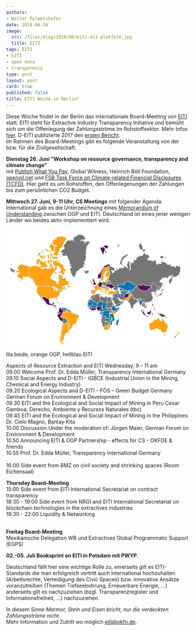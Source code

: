 ```yaml
---
authors: 
- Walter Palmetshofer
date: 2018-06-26
image:
  src: /files/blog/2018/06/eiti-oil-platform.jpg
  title: EITI
tags: EITI
- EITI
- open data 
- transparency
type: post
layout: post
card: true
published: false
title: EITI Woche in Berlin" 
---
```

Diese Woche findet in der Berlin das internationale Board-Meeting von [EITI](https://www.eiti.org) statt.
EITI steht für Extractive Industry Transparency Initiative und bemüht sich um die Offenlegung der Zahlungsströme im Rohstoffsektor. 
Mehr Infos [hier](https://okfn.de/blog/2017/09/Erster-EITI-Bericht-veroeffentlicht/). D-EITI publizierte 2017 den [ersten Bericht](www.d-eiti.de/wp-content/uploads/2017/08/1_D-EITI_Bericht_-fuer_-2016.pdf).<br>
Im Rahmen des Board-Meetings gibt es folgende Veranstaltung von der bzw. für die Zivilgesellschaft.

<b>Dienstag 26. Juni "Workshop on resource governance, transparency and climate change" </b><br>
mit [Publish What You Pay](http://www.publishwhatyoupay.org/learning/eiti-guide/), Global Witness, Heinrich Böll Foundation, [openoil.net](http://openoil.net/2017/06/21/where-are-your-countrys-oil-projects-on-the-climate-change-supply-curve/) und [FSB Task Force on Climate-related Financial Disclosures (TCFD)](https://www.fsb-tcfd.org/). Hier geht es um Rohstoffen, den Offenlegenungen der Zahlungen bis zum persönlichen CO2 Budget.

<b>Mittwoch 27. Juni, 9-11 Uhr, CS Meetings</b> mit folgender Agenda:<br>
International gab es die Unterzeichnung eines [Memorandum of Understanding](https://eiti.org/news/ogp-eiti-creating-transparency-circle) zwischen OGP und EITI. Deutschland ist eines jener wenigen Länder wo beides aktiv implementiert wird.


![lila beide, orange OGP, hellblau EITI](/files/blog/2018/06/eiti-ogp-countries.png "joinging forces EITI-OGP")lila beide, orange OGP, hellblau EITI

Aspects of Resource Extraction and EITI Wednesday,  9 – 11 am<br>
09.00 Welcome Prof. Dr. Edda Müller, Transparency International Germany<br>
09.10 Social Aspects and D-EITI - IGBCE (Industrial Union in the Mining, Chemical and Energy Industry)<br>
09.20 Ecological Aspects and D-EITI - FÖS – Green Budget Germany German Forum on Environment & Development<br>
09.30 EITI and the Ecological and Social Impact of Mining in Peru Cesar Gamboa, Derecho, Ambiente y Recursos Naturales (tbc)<br>
09.45 EITI and the Ecological and Social Impact of Mining in the Philippines Dr. Cielo Magno, Bantay Kita<br>
10.00 Discussion Under the moderation of: Jürgen Maier, German Forum on Environment & Development<br>
10.50 Announcing EITI & OGP Partnership - effects for CS - OKFDE & friends<br>
10.55 Prof. Dr. Edda Müller, Transparency International Germany<br>
<br>
16:00 Side event from BMZ on civil society and shrinking spaces (Room Eichensaal)

<b>Thursday Board-Meeting</b><br>
15:00 Side event from EITI International Secretariat on contract transparency<br>
18:30 - 19:00 Side event from NRGI and EITI International Secretariat on blockchain technologies in
the extractives industries <br>
19:30 - 22:00 Liquidity & Networking <br><br>

<b>Freitag Board-Meeting</b><br>
Mexikanische Delegation
WB und Extractives Global Programmatic Support (EGPS) 

<b>02.-05. Juli Booksprint on EITI in Potsdam mit PWYP</b>.

Deutschland fällt hier eine wichtige Rolle zu, einerseits gilt es EITI-Standards die man erfolgreich vertritt auch international hochzuhalten (Arbeitsrechte, Verteidigung des Civic Spaces) bzw. innovative Ansätze voranzutreiben (Themen Tiefseebohrung, Erneuerbare Energie, ...) anderseits gilt es nachzuziehen (bzgl. Transparenzregister und Informationsfreiheit, ...) nachzuziehen.

In diesem Sinne <i>Marmor, Stein und Eisen bricht, nur die verdeckten Zahlungsströme nicht.</i><br>
Mehr Information und Zutritt wo möglich eiti@okfn.de.
